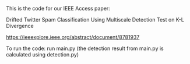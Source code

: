 This is the code for our IEEE Access paper:

Drifted Twitter Spam Classification Using Multiscale Detection Test on K-L Divergence

https://ieeexplore.ieee.org/abstract/document/8781937

To run the code: run main.py (the detection result from main.py is calculated using detection.py)